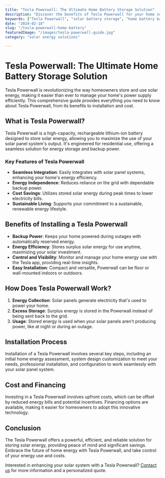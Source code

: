 ```yaml
---
title: "Tesla Powerwall: The Ultimate Home Battery Storage Solution"
description: "Discover the benefits of Tesla Powerwall for your home solar system. Learn how this cutting-edge battery storage can enhance your energy efficiency, provide backup power, and reduce electricity costs."
keywords: ["Tesla Powerwall", "solar battery storage", "home battery backup", "energy efficiency", "solar power storage", "Tesla solar battery", "Powerwall cost"]
date: "2024-02-18"
slug: "/tesla-powerwall-home-battery"
featuredImage: "/images/tesla-powerwall-guide.jpg"
category: "solar energy solutions"

---
```


# Tesla Powerwall: The Ultimate Home Battery Storage Solution

Tesla Powerwall is revolutionizing the way homeowners store and use solar energy, making it easier than ever to manage your home's power supply efficiently. This comprehensive guide provides everything you need to know about Tesla Powerwall, from its benefits to installation and cost.

## What is Tesla Powerwall?

Tesla Powerwall is a high-capacity, rechargeable lithium-ion battery designed to store solar energy, allowing you to maximize the use of your solar panel system's output. It's engineered for residential use, offering a seamless solution for energy storage and backup power.

### Key Features of Tesla Powerwall

- **Seamless Integration**: Easily integrates with solar panel systems, enhancing your home's energy efficiency.
- **Energy Independence**: Reduces reliance on the grid with dependable backup power.
- **Cost Savings**: Utilizes stored solar energy during peak times to lower electricity bills.
- **Sustainable Living**: Supports your commitment to a sustainable, renewable energy lifestyle.

## Benefits of Installing a Tesla Powerwall

- **Backup Power**: Keeps your home powered during outages with automatically reserved energy.
- **Energy Efficiency**: Stores surplus solar energy for use anytime, maximizing your solar investment.
- **Control and Visibility**: Monitor and manage your home energy use with the Tesla app, providing real-time insights.
- **Easy Installation**: Compact and versatile, Powerwall can be floor or wall-mounted indoors or outdoors.

## How Does Tesla Powerwall Work?

1. **Energy Collection**: Solar panels generate electricity that's used to power your home.
2. **Excess Storage**: Surplus energy is stored in the Powerwall instead of being sent back to the grid.
3. **Usage**: Stored energy is used when your solar panels aren't producing power, like at night or during an outage.

## Installation Process

Installation of a Tesla Powerwall involves several key steps, including an initial home energy assessment, system design customization to meet your needs, professional installation, and configuration to work seamlessly with your solar panel system.

## Cost and Financing

Investing in a Tesla Powerwall involves upfront costs, which can be offset by reduced energy bills and potential incentives. Financing options are available, making it easier for homeowners to adopt this innovative technology.

## Conclusion

The Tesla Powerwall offers a powerful, efficient, and reliable solution for storing solar energy, providing peace of mind and significant savings. Embrace the future of home energy with Tesla Powerwall, and take control of your energy use and costs.

Interested in enhancing your solar system with a Tesla Powerwall? [Contact us](/) for more information and a personalized quote.

